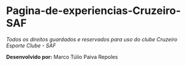 # Pagina-de-experiencias-Cruzeiro-SAF

*Todos os direitos guardados e reservados para uso do clube Cruzeiro Esporte Clube - SAF*

**Desenvolvido por:** Marco Túlio Paiva Repoles
